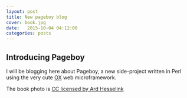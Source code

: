 ```yaml
---
layout: post
title: New pageboy blog
cover: book.jpg
date:   2015-10-04 04:12:00
categories: posts
---
```


## Introducing Pageboy

I will be blogging here about Pageboy, a new side-project written in Perl using
the very cute [OX](https://metacpan.org/pod/OX) web microframework.

The book photo is [CC licensed by Ard Hesselink](https://www.flickr.com/photos/docman/5184048/)
